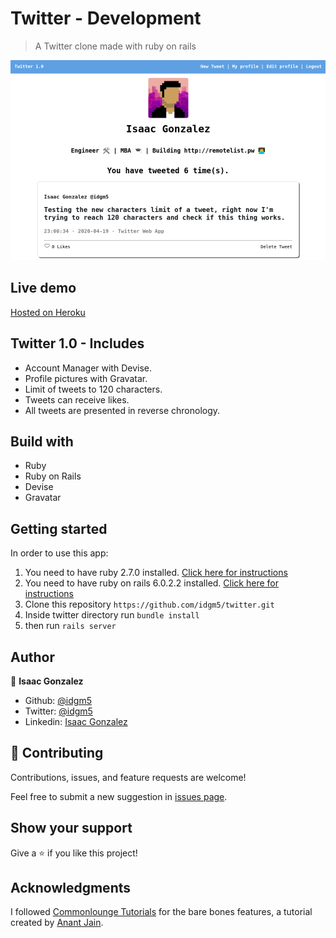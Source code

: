 # Twitter - Development
> A Twitter clone made with ruby on rails

![screenshot](twitter_1_0.png)

## Live demo
[Hosted on Heroku](https://idgm-twitter.herokuapp.com/)

## Twitter 1.0 - Includes
- Account Manager with Devise.
- Profile pictures with Gravatar.
- Limit of tweets to 120 characters.
- Tweets can receive likes.
- All tweets are presented in reverse chronology.

## Build with
- Ruby
- Ruby on Rails
- Devise
- Gravatar

## Getting started
In order to use this app:

1. You need to have ruby 2.7.0 installed. [Click here for instructions](https://www.ruby-lang.org/en/documentation/installation/)
2. You need to have ruby on rails 6.0.2.2 installed. [Click here for instructions](https://rubyonrails.org/)
3. Clone this repository `https://github.com/idgm5/twitter.git`
4. Inside twitter directory run `bundle install`
5. then run `rails server`

## Author
👤 **Isaac Gonzalez**

- Github: [@idgm5](https://github.com/idgm5)
- Twitter: [@idgm5](https://twitter.com/idgm5)
- Linkedin: [Isaac Gonzalez](https://www.linkedin.com/in/isaacmunguia)

## 🤝 Contributing

Contributions, issues, and feature requests are welcome!

Feel free to submit a new suggestion in [issues page](issues/).

## Show your support

Give a ⭐️ if you like this project!

## Acknowledgments

I followed [Commonlounge Tutorials](https://www.commonlounge.com/discussion/28faf098e31a48a0b0cca47087ac0f23) for the bare bones features, a tutorial created by [Anant Jain](https://www.commonlounge.com/profile/84ada5b390f943148c141b30d0acc91a).
